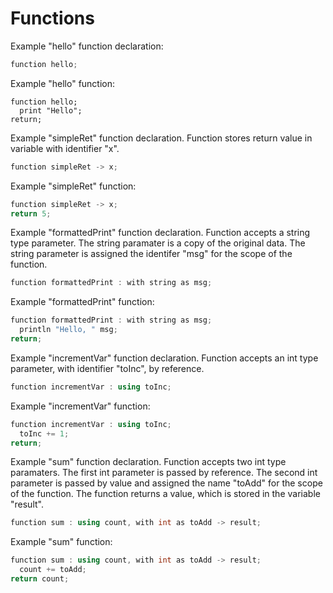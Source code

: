 # Functions

Example "hello" function declaration:

```cpp
function hello;
```

Example "hello" function:

```cp
function hello;
  print "Hello";
return;
```

Example "simpleRet" function declaration. Function stores return value in variable with identifier "x".

```cpp
function simpleRet -> x;
```

Example "simpleRet" function:

```cpp
function simpleRet -> x;
return 5;
```

Example "formattedPrint" function declaration. Function accepts a string type parameter. The string paramater is a copy of the original data. The string parameter is assigned the identifer "msg" for the scope of the function.

```cpp
function formattedPrint : with string as msg;
```

Example "formattedPrint" function:

```cpp
function formattedPrint : with string as msg;
  println "Hello, " msg;
return;
```

Example "incrementVar" function declaration. Function accepts an int type parameter, with identifier "toInc", by reference. 

```cpp
function incrementVar : using toInc;
```

Example "incrementVar" function:

```cpp
function incrementVar : using toInc;
  toInc += 1;
return;
```

Example "sum" function declaration. Function accepts two int type paramaters. The first int parameter is passed by reference. The second int parameter is passed by value and assigned the name "toAdd" for the scope of the function. The function returns a value, which is stored in the variable "result".

```cpp
function sum : using count, with int as toAdd -> result;
```

Example "sum" function:

```cpp
function sum : using count, with int as toAdd -> result;
  count += toAdd;
return count;
```
